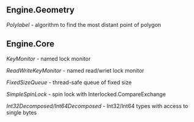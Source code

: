 ## Engine.Geometry

*Polylabel* - algorithm to find the most distant point of polygon

## Engine.Core

*KeyMonitor* - named lock monitor

*ReadWriteKeyMonitor* - named read/wriet lock monitor

*FixedSizeQueue* - thread-safe queue of fixed size

*SimpleSpinLock* - spin lock with Interlocked.CompareExchange

*Int32Decomposed/Int64Decomposed* - Int32/Int64 types with access to single bytes
